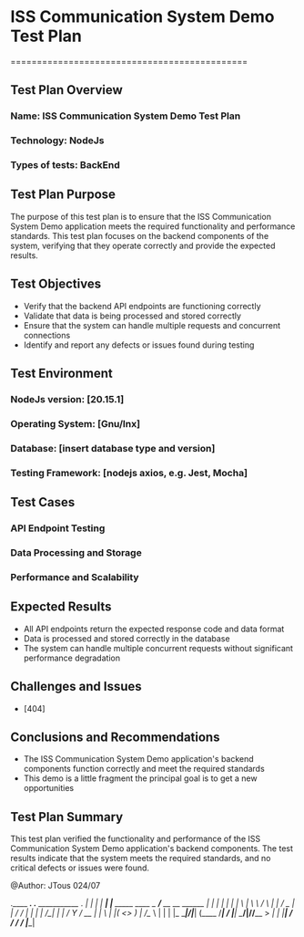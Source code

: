  
# ISS Communication System Demo Test Plan
=============================================

## Test Plan Overview

### Name: ISS Communication System Demo Test Plan
### Technology: NodeJs
### Types of tests: BackEnd

## Test Plan Purpose

The purpose of this test plan is to ensure that the ISS Communication System Demo application meets the required functionality and performance standards. This test plan focuses on the backend components of the system, verifying that they operate correctly and provide the expected results.

## Test Objectives

* Verify that the backend API endpoints are functioning correctly
* Validate that data is being processed and stored correctly
* Ensure that the system can handle multiple requests and concurrent connections
* Identify and report any defects or issues found during testing

## Test Environment

### NodeJs version: [20.15.1]
### Operating System: [Gnu/lnx]
### Database: [insert database type and version]
### Testing Framework: [nodejs axios, e.g. Jest, Mocha]

## Test Cases

### API Endpoint Testing
### Data Processing and Storage
### Performance and Scalability

## Expected Results

* All API endpoints return the expected response code and data format
* Data is processed and stored correctly in the database
* The system can handle multiple concurrent requests without significant performance degradation

## Challenges and Issues

* [404]

## Conclusions and Recommendations

* The ISS Communication System Demo application's backend components function correctly and meet the required standards
* This demo is a little fragment the principal goal is to get a new opportunities 

## Test Plan Summary

This test plan verified the functionality and performance of the ISS Communication System Demo application's backend components. The test results indicate that the system meets the required standards, and no critical defects or issues were found.

@Author: JTous 024/07



 .____       ____.     .__                    ___________                    ____. 
 |   _|     |    |__ __|  |__ _____    ____   \__    ___/___  __ __  ______ |_   | 
 |  |       |    |  |  \  |  \\__  \  /    \    |    | /  _ \|  |  \/  ___/   |  | 
 |  |   /\__|    |  |  /   Y  \/ __ \|   |  \   |    |(  <_> )  |  /\___ \    |  | 
 |  |_  \________|____/|___|  (____  /___|  /   |____| \____/|____//____  >  _|  | 
 |____|                     \/     \/     \/                            \/  |____| 


